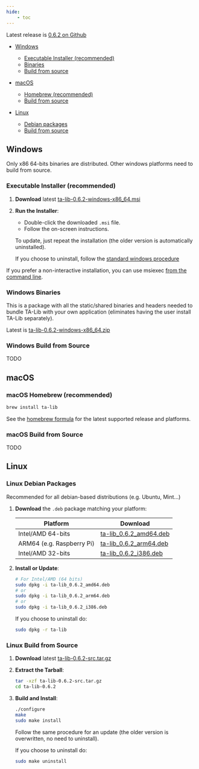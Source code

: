 ```yaml
---
hide:
    - toc
---
```

Latest release is [0.6.2 on Github](https://github.com/ta-lib/ta-lib/releases/latest)

- [Windows](#windows)
    - [Executable Installer (recommended)](#executable-installer-recommended)
    - [Binaries](#windows-binaries)
    - [Build from source](#windows-build-from-source)

- [macOS](#macOS)
    - [Homebrew (recommended)](#macOS-homebrew-recommended)
    - [Build from source](#macOS-build-from-source)

- [Linux](#linux)
    - [Debian packages](#linux-debian-packages)
    - [Build from source](#linux-build-from-source)

## Windows

Only x86 64-bits binaries are distributed. Other windows platforms need to build from source.

### Executable Installer (recommended)

1. **Download** latest [ta-lib-0.6.2-windows-x86_64.msi](https://github.com/ta-lib/ta-lib/releases/download/v0.6.2/ta-lib-0.6.2-windows-x86_64.msi)

2. **Run the Installer**:
    - Double-click the downloaded `.msi` file.
    - Follow the on-screen instructions.


    To update, just repeat the installation (the older version is automatically uninstalled).

    If you choose to uninstall, follow the [standard windows procedure](https://support.microsoft.com/en-us/windows/uninstall-or-remove-apps-and-programs-in-windows-4b55f974-2cc6-2d2b-d092-5905080eaf98)

 If you prefer a non-interactive installation, you can use msiexec [from the command line](https://learn.microsoft.com/en-us/windows/win32/msi/standard-installer-command-line-options).


### Windows Binaries
This is a package with all the static/shared binaries and headers needed to bundle TA-Lib with your own application (eliminates having the user install TA-Lib separately).

Latest is [ta-lib-0.6.2-windows-x86_64.zip](https://github.com/ta-lib/ta-lib/releases/download/v0.6.2/ta-lib-0.6.2-windows-x86_64.zip)

### Windows Build from Source

TODO

## macOS

### macOS Homebrew (recommended)

```bash
brew install ta-lib
```

See the [homebrew formula](https://formulae.brew.sh/formula/ta-lib) for the latest supported release and platforms.

### macOS Build from Source

TODO

## Linux

### Linux Debian Packages

Recommended for all debian-based distributions (e.g. Ubuntu, Mint...)

1. **Download** the `.deb` package matching your platform:

    | Platform | Download |
    |------------------------|--|
    | Intel/AMD 64-bits | [ta-lib_0.6.2_amd64.deb](https://github.com/ta-lib/ta-lib/releases/download/v0.6.2/ta-lib_0.6.2_amd64.deb) |
    | ARM64 (e.g. Raspberry Pi)| [ta-lib_0.6.2_arm64.deb](https://github.com/ta-lib/ta-lib/releases/download/v0.6.2/ta-lib_0.6.2_arm64.deb) |
    | Intel/AMD 32-bits| [ta-lib_0.6.2_i386.deb](https://github.com/ta-lib/ta-lib/releases/download/v0.6.2/ta-lib_0.6.2_i386.deb) |

2. **Install or Update**:
   ```bash
   # For Intel/AMD (64 bits)
   sudo dpkg -i ta-lib_0.6.2_amd64.deb
   # or
   sudo dpkg -i ta-lib_0.6.2_arm64.deb
   # or
   sudo dpkg -i ta-lib_0.6.2_i386.deb
   ```
   If you choose to uninstall do:
    ```bash
    sudo dpkg -r ta-lib
    ```

### Linux Build from Source

1. **Download** latest [ta-lib-0.6.2-src.tar.gz](https://github.com/ta-lib/ta-lib/releases/download/v0.6.2/ta-lib-0.6.2-src.tar.gz)

2. **Extract the Tarball**:
   ```bash
   tar -xzf ta-lib-0.6.2-src.tar.gz
   cd ta-lib-0.6.2
   ```

3. **Build and Install**:
   ```bash
   ./configure
   make
   sudo make install
   ```

    Follow the same procedure for an update (the older version is overwritten, no need to uninstall).

    If you choose to uninstall do:
    ```bash
    sudo make uninstall
    ```

